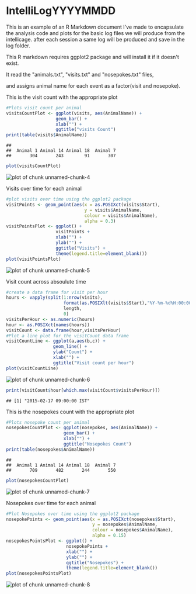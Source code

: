 IntelliLogYYYYMMDD
===================

This is an example of an R Markdown document I've made to encapsulate
the analysis code and plots for the basic log files we will produce from the intellicage.
after each session a same log will be produced and save in the log folder.

This R markdown requires ggplot2 package and will install it if it doesn't exist.  


It read the "animals.txt", "visits.txt" and "nosepokes.txt" files,    

and assigns animal name for each event as a factor(visit and nosepoke).  



This is the visit count with the appropriate plot  

```r
#Plots visit count per animal
visitsCountPlot <- ggplot(visits, aes(AnimalName)) +
                   geom_bar() +
                   xlab("") +
                   ggtitle("visits Count")
print(table(visits$AnimalName))
```

```
## 
##  Animal 1 Animal 14 Animal 18  Animal 7 
##       304       243        91       307
```

```r
plot(visitsCountPlot)
```

![plot of chunk unnamed-chunk-4](figure/unnamed-chunk-4-1.png)

Visits over time for each animal   

```r
#plot visits over time using the ggplot2 package
visitPoints <- geom_point(aes(x = as.POSIXct(visits$Start),
                              y = visits$AnimalName,
                              colour = visits$AnimalName),
                              alpha = 0.3)
visitPointsPlot <- ggplot() +
                   visitPoints +
                   xlab("") +
                   ylab("") +
                   ggtitle("Visits") +
                   theme(legend.title=element_blank())
plot(visitPointsPlot)
```

![plot of chunk unnamed-chunk-5](figure/unnamed-chunk-5-1.png)

Visit count across absoulute time

```r
#create a data frame for visit per hour
hours <- vapply(split(1:nrow(visits),
                      format(as.POSIXlt(visits$Start),"%Y-%m-%d%H:00:00",tz='UTC')),
                      length,
                      0)
visitsPerHour <- as.numeric(hours)
hour <- as.POSIXct(names(hours))
visitCount <- data.frame(hour,visitsPerHour)
#Plot a line plot for the visitCount data frame
visitCountLine <- ggplot(a,aes(b,c)) +
                  geom_line() +
                  ylab("Count") +
                  xlab("") +
                  ggtitle("Visit count per hour")
plot(visitCountLine)
```

![plot of chunk unnamed-chunk-6](figure/unnamed-chunk-6-1.png)

```r
print(visitCount$hour[which.max(visitCount$visitsPerHour)])
```

```
## [1] "2015-02-17 09:00:00 IST"
```


This is the nosepokes count with the appropriate plot 

```r
#Plots nosepoke count per animal
nosepokesCountPlot <- ggplot(nosepokes, aes(AnimalName)) +
                      geom_bar() +
                      xlab("") +
                      ggtitle("Nosepokes Count")
print(table(nosepokes$AnimalName))
```

```
## 
##  Animal 1 Animal 14 Animal 18  Animal 7 
##       709       482       244       550
```

```r
plot(nosepokesCountPlot)
```

![plot of chunk unnamed-chunk-7](figure/unnamed-chunk-7-1.png)


Nosepokes over time for each animal

```r
#Plot Nosepokes over time using the ggplot2 package
nosepokePoints <- geom_point(aes(x = as.POSIXct(nosepokes$Start),
                                 y = nosepokes$AnimalName,
                                 colour = nosepokes$AnimalName),
                                 alpha = 0.15)
nosepokesPointsPlot <- ggplot() +
                       nosepokePoints +
                       xlab("") +
                       ylab("") +
                       ggtitle("Nosepokes") +
                       theme(legend.title=element_blank())
plot(nosepokesPointsPlot)
```

![plot of chunk unnamed-chunk-8](figure/unnamed-chunk-8-1.png)


  

